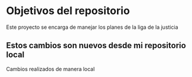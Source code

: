 # Objetivos del repositorio

Este proyecto se encarga de manejar los planes de la liga de la justicia

## Estos cambios son nuevos desde mi repositorio local

Cambios realizados de manera local